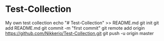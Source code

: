 # Test-Collection
My own test collection
echo "# Test-Collection" >> README.md
git init
git add README.md
git commit -m "first commit"
git remote add origin https://github.com/Nikkerio/Test-Collection.git
git push -u origin master
